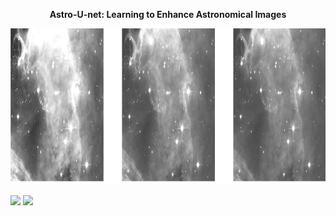 <p align="center"> <b>  Astro-U-net:  Learning to Enhance Astronomical Images </b> </p>
<p align="center"><img src="img.png" height="250px"></p>



<p float="lenter">
  <img src="network1/network1.gif" width="400"/>
  <img src="network2/network2.gif" width="400" /> 
  
</p>
